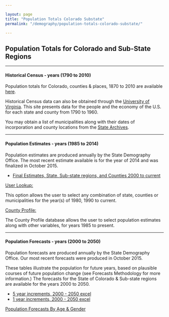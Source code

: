 ```yaml
---

layout: page
title: "Population Totals Colorado Substate"
permalink: "/demography/population-totals-colorado-substate/"

---
```


## Population Totals for Colorado and Sub-State Regions

- - -

#### Historical Census - years (1790 to 2010) 

Population totals for Colorado, counties & places, 1870 to 2010 are available [here](https://dola.colorado.gov/demog_webapps/hcp_parameters.jsf).

Historical Census data can also be obtained through the [University of Virginia](http://mapserver.lib.virginia.edu/). This site presents data for the people and the economy of the U.S. for each state and county from 1790 to 1960.

You may obtain a list of municipalities along with their dates of incorporation and county locations from the [State Archives](http://www.colorado.gov/dpa/doit/archives/muninc.html).

- - -

#### Population Estimates - years (1985 to 2014)

Population estimates are produced annually by the State Demography Office. The most recent estimate available is for the year of 2014 and was finalized in October 2015.

- [Final Estimates, State, Sub-state regions, and Counties 2000 to current](https://drive.google.com/open?id=0B-vz6H4k4SESejYzNlh2R2YxVk0&authuser=0)

[User Lookup:](https://dola.colorado.gov/demog_webapps/pe_parameters.jsf)

This option allows the user to select any combination of state, counties or municipalities for the year(s) of 1980, 1990 to current.

[County Profile:](https://dola.colorado.gov/demog_webapps/psc_parameters.jsf)

The County Profile database allows the user to select population estimates along with other variables, for years 1985 to present.

- - -

#### Population Forecasts - years (2000 to 2050) 

Population forecasts are produced annually by the State Demography Office. Our most recent forecasts were produced in October 2015.

These tables illustrate the population for future years, based on plausible courses of future population change (see Forecasts Methodology for more information.) The forecasts for the State of Colorado & Sub-state regions are available for the years 2000 to 2050. 

- [5 year increments, 2000 - 2050 excel](https://drive.google.com/open?id=0B-vz6H4k4SESWkFIeW5VWHRzMFE&authuser=0)
- [1 year increments, 2000 - 2050 excel](https://drive.google.com/open?id=0B-vz6H4k4SESaWs2UXJJSnBpYVE&authuser=0)

[Population Forecasts By Age & Gender](https://dola.colorado.gov/demog_webapps/pag_category.jsf)